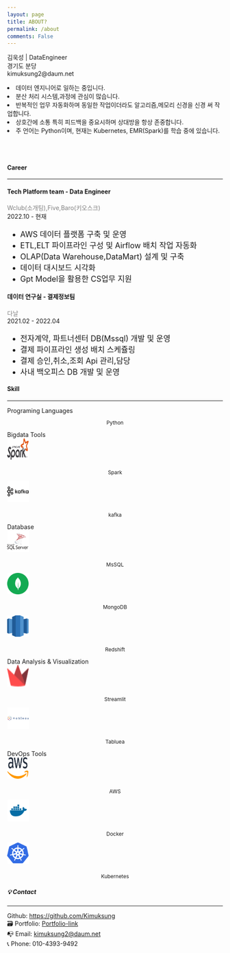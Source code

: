 ```yaml
---
layout: page
title: ABOUT?
permalink: /about
comments: False
---
```


<div class="row justify-content-between">
<div class="col-md-8 pr-5">

<p><i class="fa fa-desktop" aria-hidden="true"> </i> 김욱성 | DataEngineer <br>
<i class="fa fa-map-marker" aria-hidden="true"></i>  경기도 분당 <br>
<i class="fa fa-envelope" aria-hidden="true"></i> kimuksung2@daum.net</p>

<p>
<li> 데이터 엔지니어로 일하는 중입니다.</li>
<li> 분산 처리 시스템,과정에 관심이 많습니다.</li>
<li> 반복적인 업무 자동화하며 동일한 작업이더라도 알고리즘,메모리 신경을 신경 써 작업합니다.</li>
<li> 상호간에 소통 특히 피드백을 중요시하며 상대방을 항상 존중합니다.</li>
<li> 주 언어는 Python이며, 현재는 Kubernetes, EMR(Spark)를 학습 중에 있습니다.</li>
</p>
<p></p>
<br>
<br>
<!-- <p class="mb-5"><img class="shadow-lg" src="{{site.baseurl}}/assets/images/mediumish-jekyll-template.png" alt="jekyll template mediumish" /></p>-->
<h4>Career</h4>
<hr>
<div class="row clearfix">
    <div class="col-xs-12 col-sm-12 col-md-5 no-print">
        <h4 class="mb-0">Tech Platform team - Data Engineer</h4>
        <div class="subheading mb-3" style="color: gray;">Wclub(소개팅),Five,Baro(키오스크)</div>
        <div class="subheading mb-3">2022.10 - 현재</div>
    </div>
<div class="col-xs-12 col-sm-12 col-md-7 col-print-12">
    <ul style="font-size: 18px;">
        <li>AWS 데이터 플랫폼 구축 및 운영</li>
        <li>ETL,ELT 파이프라인 구성 및 Airflow 배치 작업 자동화</li>
        <li>OLAP(Data Warehouse,DataMart) 설계 및 구축</li>
        <li>데이터 대시보드 시각화 </li>
        <li>Gpt Model을 활용한 CS업무 지원 </li>
    </ul>
    </div>
</div>

<div class="row clearfix">
    <div class="col-xs-12 col-sm-12 col-md-5 no-print">
        <h4 class="mb-0">데이터 연구실 - 결제정보팀</h4>
        <div class="subheading mb-3" style="color: gray;">다날</div>
        <div class="subheading mb-3">2021.02 - 2022.04</div>
    </div>
<div class="col-xs-12 col-sm-12 col-md-7 col-print-12">
    <ul style="font-size: 18px;">
        <li>전자계약, 파트너센터 DB(Mssql) 개발 및 운영</li>
        <li>결제 파이프라인 생성 배치 스케쥴링</li>
        <li>결제 승인,취소,조회 Api 관리,담당</li>
        <li>사내 백오피스 DB 개발 및 운영</li>
    </ul>
    </div>
</div>

<section id="skills">
<h4>Skill</h4>
<hr>
    <div class="row clearfix">
        <div class="col-xs-12 col-sm-12 col-md-5 no-print">
            <div class="subheading mb-3">Programing Languages</div>
            <div class="list-inline-item">
                <a class="list-inline-item" style="font-size: 40px;"><i class="fab fa-python"></i><p style="font-size: 12px; text-align: center;">Python</p></a>
        </div>
    </div>
    <div class="col-xs-12 col-sm-12 col-md-7 col-print-12">
        <div class="subheading mb-3">Bigdata Tools</div>
        <div class="list-inline-item">
            <a class="list-inline-item" style="font-size: 40px;">
            <img
                src="assets/images/spark.png"
                alt=""
                loading="lazy"
                class="icon icon-card"
                width="50"
                height="50"
                /><p style="font-size: 12px; text-align: center;">Spark</p></a>
            <a class="list-inline-item" style="font-size: 40px;">
                <img src="assets/images/kafka.svg" alt="kafka" style="width: 50px; height: 50px;">
                <p style="font-size: 12px; text-align: center;">kafka</p>
            </a>
        </div>
    </div>
</div>
<div class="row clearfix">
    <div class="col-xs-12 col-sm-12 col-md-5 no-print">
        <div class="subheading mb-3">Database</div>
        <div class="list-inline-item">
            <a class="list-inline-item" style="font-size: 40px;"><img
                src="assets/images/mssql.svg"
                alt=""
                loading="lazy"
                class="icon icon-card"
                width="50"
                height="50"
                /><p style="font-size: 12px; text-align: center;">MsSQL</p></a>
            <a class="list-inline-item" style="font-size: 40px;"><img
                src="assets/images/mongodb.svg"
                alt=""
                loading="lazy"
                class="icon icon-card"
                width="50"
                height="50"
                /><p style="font-size: 12px; text-align: center;">MongoDB</p></a>
            <a class="list-inline-item" style="font-size: 40px;"><img
                src="assets/images/redshift.svg"
                alt=""
                loading="lazy"
                class="icon icon-card"
                width="50"
                height="50"
                /><p style="font-size: 12px; text-align: center;">Redshift</p></a>
        </div>
    </div>
    <div class="col-xs-12 col-sm-12 col-md-7 col-print-12">
        <div class="subheading mb-3">Data Analysis & Visualization</div>
        <div class="list-inline-item">
            <a class="list-inline-item" style="font-size: 40px;">
                <img src="assets/images/streamlit.svg" alt="Streamlit" style="width: 50px; height: 50px;">
                <p style="font-size: 12px; text-align: center;">Streamlit</p>
            </a>
            <a class="list-inline-item" style="font-size: 40px;">
                <img src="assets/images/tableau.svg" alt="Tabluea" style="width: 50px; height: 50px;">
                <p style="font-size: 12px; text-align: center;">Tabluea</p>
            </a>
        </div>
    </div>
</div>
<div class="row clearfix">
    <div class="col-xs-12 col-sm-12 col-md-5 no-print">
        <div class="subheading mb-3">DevOps Tools</div>
        <div class="list-inline-item">
            <a class="list-inline-item" style="font-size: 40px;"><img
                src="assets/images/aws.svg"
                alt=""
                loading="lazy"
                class="icon icon-card"
                width="50"
                height="50"
                /><p style="font-size: 12px; text-align: center;">AWS</p></a>
            <a class="list-inline-item" style="font-size: 40px;">
                <img src="assets/images/docker.svg" alt="Docker" style="width: 50px; height: 50px;">
                <p style="font-size: 12px; text-align: center;">Docker</p>
            </a>
            <a class="list-inline-item" style="font-size: 40px;">
                <img src="assets/images/k8s.svg" alt="Kubernetes" style="width: 50px; height: 50px;">
                <p style="font-size: 12px; text-align: center;">Kubernetes</p>
            </a>
        </div>
    </div>
    <div class="col-xs-12 col-sm-12 col-md-7 col-print-12">
        <div class="subheading mb-3"></div>
        <div class="list-inline-item">
        </div>
    </div>
</div>
</section>

</div>



<div class="col-md-4">

<div class="sticky-top sticky-top-80">
<div class="contact">
<h5>💡 Contact</h5>
<hr>
<div class="contact-item">
    <i class="fab fa-github"></i> Github: <a href="https://github.com/Kimuksung" target="_blank">https://github.com/Kimuksung</a>
</div>
<div class="contact-item">
    🗃️ Portfolio: <a href="https://economic-element-fbb.notion.site/resume-45a7c80083734a6689e2b391f25acbdc" target="_blank">Portfolio-link</a>
</div>
<div class="contact-item">
    📭 Email: <a href="mailto:kimuksung2@daum.net">kimuksung2@daum.net</a>
</div>
<div class="contact-item">
    📞 Phone: 010-4393-9492
</div>


</div>
</div>
</div>
</div>

